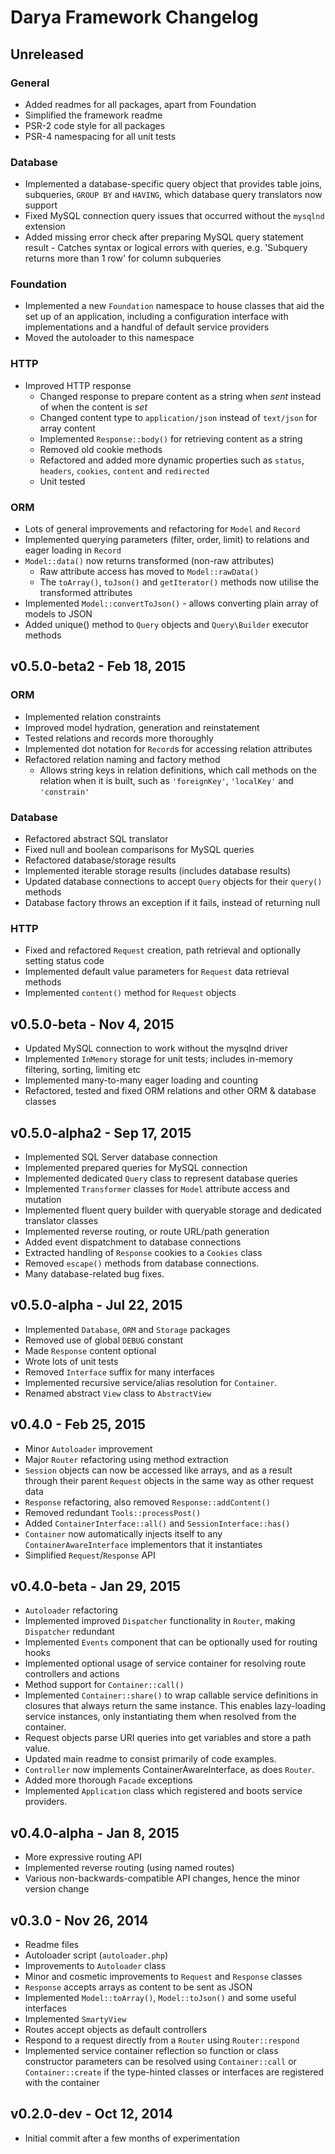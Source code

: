 # Darya Framework Changelog

## Unreleased

### General
- Added readmes for all packages, apart from Foundation
- Simplified the framework readme
- PSR-2 code style for all packages
- PSR-4 namespacing for all unit tests

### Database
- Implemented a database-specific query object that provides table joins,
  subqueries, `GROUP BY` and `HAVING`, which database query translators now
  support
- Fixed MySQL connection query issues that occurred without the `mysqlnd`
  extension
- Added missing error check after preparing MySQL query statement result -
  Catches syntax or logical errors with queries, e.g. 'Subquery returns more
  than 1 row' for column subqueries

### Foundation
- Implemented a new `Foundation` namespace to house classes that aid the set up
  of an application, including a configuration interface with implementations
  and a handful of default service providers
- Moved the autoloader to this namespace

### HTTP
- Improved HTTP response
  - Changed response to prepare content as a string when *sent* instead of when
    the content is *set*
  - Changed content type to `application/json` instead of `text/json` for array
    content
  - Implemented `Response::body()` for retrieving content as a string
  - Removed old cookie methods
  - Refactored and added more dynamic properties such as `status`, `headers`,
    `cookies`, `content` and `redirected`
  - Unit tested

### ORM
- Lots of general improvements and refactoring for `Model` and `Record`
- Implemented querying parameters (filter, order, limit) to relations and eager
  loading in `Record`
- `Model::data()` now returns transformed (non-raw attributes)
  - Raw attribute access has moved to `Model::rawData()`
  - The `toArray()`, `toJson()` and `getIterator()` methods now utilise the
    transformed attributes
- Implemented `Model::convertToJson()` - allows converting plain array of models
  to JSON
- Added unique() method to `Query` objects and `Query\Builder` executor methods

## v0.5.0-beta2 - Feb 18, 2015

### ORM
- Implemented relation constraints
- Improved model hydration, generation and reinstatement
- Tested relations and records more thoroughly
- Implemented dot notation for `Record`s for accessing relation attributes
- Refactored relation naming and factory method
  - Allows string keys in relation definitions, which call methods on the
    relation when it is built, such as `'foreignKey'`, `'localKey'` and
    `'constrain'`

### Database
- Refactored abstract SQL translator
- Fixed null and boolean comparisons for MySQL queries
- Refactored database/storage results
- Implemented iterable storage results (includes database results)
- Updated database connections to accept `Query` objects for their `query()`
  methods
- Database factory throws an exception if it fails, instead of returning null

### HTTP
- Fixed and refactored `Request` creation, path retrieval and optionally setting
  status code
- Implemented default value parameters for `Request` data retrieval methods
- Implemented `content()` method for `Request` objects


## v0.5.0-beta - Nov 4, 2015
- Updated MySQL connection to work without the mysqlnd driver
- Implemented `InMemory` storage for unit tests; includes in-memory filtering,
  sorting, limiting etc
- Implemented many-to-many eager loading and counting
- Refactored, tested and fixed ORM relations and other ORM & database classes

## v0.5.0-alpha2 - Sep 17, 2015
- Implemented SQL Server database connection
- Implemented prepared queries for MySQL connection
- Implemented dedicated `Query` class to represent database queries
- Implemented `Transformer` classes for `Model` attribute access and mutation
- Implemented fluent query builder with queryable storage and dedicated
  translator classes
- Implemented reverse routing, or route URL/path generation
- Added event dispatchment to database connections
- Extracted handling of `Response` cookies to a `Cookies` class
- Removed `escape()` methods from database connections.
- Many database-related bug fixes.

## v0.5.0-alpha - Jul 22, 2015
- Implemented `Database`, `ORM` and `Storage` packages
- Removed use of global `DEBUG` constant
- Made `Response` content optional
- Wrote lots of unit tests
- Removed `Interface` suffix for many interfaces
- Implemented recursive service/alias resolution for `Container`.
- Renamed abstract `View` class to `AbstractView`

## v0.4.0 - Feb 25, 2015
- Minor `Autoloader` improvement
- Major `Router` refactoring using method extraction
- `Session` objects can now be accessed like arrays, and as a result through
  their parent `Request` objects in the same way as other request data
- `Response` refactoring, also removed `Response::addContent()`
- Removed redundant `Tools::processPost()`
- Added `ContainerInterface::all()` and `SessionInterface::has()`
- `Container` now automatically injects itself to any `ContainerAwareInterface`
  implementors that it instantiates
- Simplified `Request`/`Response` API

## v0.4.0-beta - Jan 29, 2015
- `Autoloader` refactoring
- Implemented improved `Dispatcher` functionality in `Router`, making
  `Dispatcher` redundant
- Implemented `Events` component that can be optionally used for routing hooks
- Implemented optional usage of service container for resolving route
  controllers and actions
- Method support for `Container::call()`
- Implemented `Container::share()` to wrap callable service definitions in
  closures that always return the same instance. This enables lazy-loading
  service instances, only instantiating them when resolved from the container.
- Request objects parse URI queries into get variables and store a path value.
- Updated main readme to consist primarily of code examples.
- `Controller` now implements ContainerAwareInterface, as does `Router`.
- Added more thorough `Facade` exceptions
- Implemented `Application` class which registered and boots service providers.

## v0.4.0-alpha - Jan 8, 2015
- More expressive routing API
- Implemented reverse routing (using named routes)
- Various non-backwards-compatible API changes, hence the minor version change

## v0.3.0 - Nov 26, 2014
- Readme files
- Autoloader script (`autoloader.php`)
- Improvements to `Autoloader` class
- Minor and cosmetic improvements to `Request` and `Response` classes
- `Response` accepts arrays as content to be sent as JSON
- Implemented `Model::toArray()`, `Model::toJson()` and some useful interfaces
- Implemented `SmartyView`
- Routes accept objects as default controllers
- Respond to a request directly from a `Router` using `Router::respond`
- Implemented service container reflection so function or class constructor
  parameters can be resolved using `Container::call` or `Container::create` if
  the type-hinted classes or interfaces are registered with the container

## v0.2.0-dev - Oct 12, 2014
- Initial commit after a few months of experimentation
